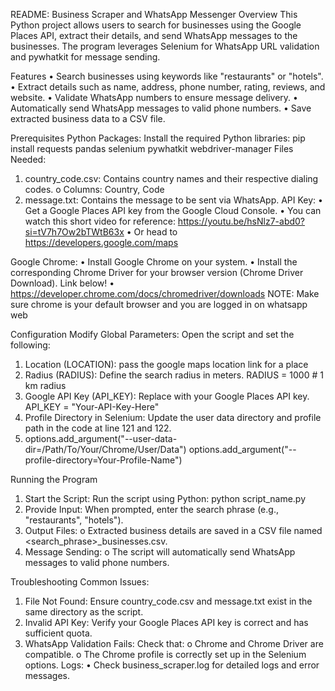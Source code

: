 README: Business Scraper and WhatsApp Messenger
Overview
This Python project allows users to search for businesses using the Google Places API, extract their details, and send WhatsApp messages to the businesses. The program leverages Selenium for WhatsApp URL validation and pywhatkit for message sending.
 
Features
•	Search businesses using keywords like "restaurants" or "hotels".
•	Extract details such as name, address, phone number, rating, reviews, and website.
•	Validate WhatsApp numbers to ensure message delivery.
•	Automatically send WhatsApp messages to valid phone numbers.
•	Save extracted business data to a CSV file.
 
Prerequisites
Python Packages:
Install the required Python libraries:
pip install requests pandas selenium pywhatkit webdriver-manager
Files Needed:
1.	country_code.csv: Contains country names and their respective dialing codes.
o	Columns: Country, Code
2.	message.txt: Contains the message to be sent via WhatsApp.
API Key:
•	Get a Google Places API key from the Google Cloud Console.
•	You can watch this short video for reference: https://youtu.be/hsNlz7-abd0?si=tV7h7Ow2bTWtB63x
•	Or head to https://developers.google.com/maps

Google Chrome:
•	Install Google Chrome on your system.
•	Install the corresponding Chrome Driver for your browser version (Chrome Driver Download). Link below!
•	https://developer.chrome.com/docs/chromedriver/downloads
NOTE: Make sure chrome is your default browser and you are logged in on whatsapp web
 
Configuration
Modify Global Parameters:
Open the script and set the following:
1.	Location (LOCATION): pass the google maps location link for a place 
2.	Radius (RADIUS): Define the search radius in meters.
RADIUS = 1000 # 1 km radius
3.	Google API Key (API_KEY): Replace with your Google Places API key.
API_KEY = "Your-API-Key-Here"
4.	Profile Directory in Selenium: Update the user data directory and profile path in the code at line 121 and 122.
5.	options.add_argument("--user-data-dir=/Path/To/Your/Chrome/User/Data")
options.add_argument("--profile-directory=Your-Profile-Name")
 
Running the Program
1.	Start the Script: Run the script using Python:
python script_name.py
2.	Provide Input: When prompted, enter the search phrase (e.g., "restaurants", "hotels").
3.	Output Files:
o	Extracted business details are saved in a CSV file named <search_phrase>_businesses.csv.
4.	Message Sending:
o	The script will automatically send WhatsApp messages to valid phone numbers.
 
Troubleshooting
Common Issues:
1.	File Not Found: Ensure country_code.csv and message.txt exist in the same directory as the script.
2.	Invalid API Key: Verify your Google Places API key is correct and has sufficient quota.
3.	WhatsApp Validation Fails: Check that:
o	Chrome and Chrome Driver are compatible.
o	The Chrome profile is correctly set up in the Selenium options.
Logs:
•	Check business_scraper.log for detailed logs and error messages.

